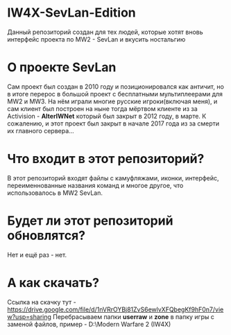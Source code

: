 # IW4X-SevLan-Edition
Данный репозиторий создан для тех людей, которые хотят вновь интерфейс проекта по MW2 - SevLan и вкусить ностальгию

# О проекте SevLan
Сам проект был создан в 2010 году и позиционировался как античит, но в итоге перерос в большой проект с бесплатными мультиплеерами для MW2 и MW3.
На нём играли многие русские игроки(включая меня), и сам клиент был построен на ныне тогда мёртвом клиенте из за Activision - **AlterIWNet** который был закрыт в 2012 году, в марте.
К сожалению, и этот проект был закрыт в начале 2017 года из за смерти их главного сервера...

# Что входит в этот репозиторий?
В этот репозиторий входят файлы с камуфляжами, иконки, интерфейс, переименнованные названия команд и многое другое, что использовалось в MW2 SevLan.

# Будет ли этот репозиторий обновлятся?
Нет и ещё раз - нет.

# А как скачать?
Ссылка на скачку тут - https://drive.google.com/file/d/1nVRrOYBj81ZvS6ewlvXFQbegKf9hF0n7/view?usp=sharing
Перебрасываем папки **userraw** и **zone** в папку игры с заменой файлов, пример - D:\Modern Warfare 2 (IW4X)
